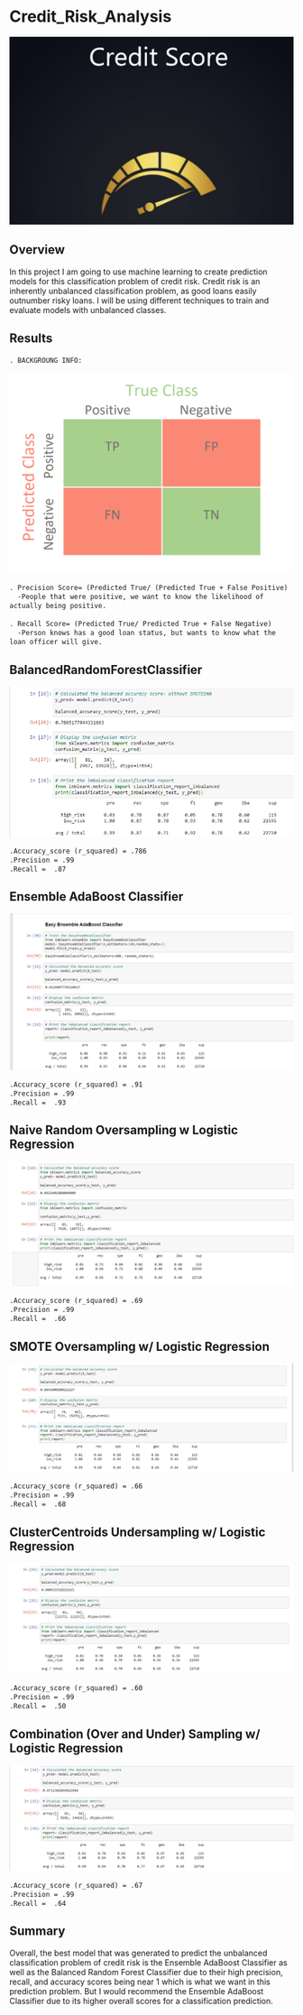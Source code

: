 # Credit_Risk_Analysis

![image](https://github.com/nypasha1928/Credit_Risk_Analysis/blob/main/Image/Credit%20_Risk_Analysis%20.png)

## Overview

In this project I am going to use machine learning to create prediction models for this classification problem of credit risk. Credit risk is an inherently unbalanced classification problem, as good loans easily outnumber risky loans. I will be using different techniques to train and evaluate models with unbalanced classes.

## Results
    . BACKGROUNG INFO: 
 
 ![image](https://github.com/nypasha1928/Credit_Risk_Analysis/blob/main/Image/Predicted%20Class.png)
    
    . Precision Score= (Predicted True/ (Predicted True + False Positive)
      -People that were positive, we want to know the likelihood of actually being positive.
      
    . Recall Score= (Predicted True/ Predicted True + False Negative)
      -Person knows has a good loan status, but wants to know what the loan officer will give.
      
  ## BalancedRandomForestClassifier
  ![image](https://github.com/nypasha1928/Credit_Risk_Analysis/blob/main/Image/Balanced%20Random%20Forest%20Classifier.png)
  
    .Accuracy_score (r_squared) = .786
    .Precision = .99
    .Recall =  .87
    
    
## Ensemble AdaBoost Classifier

![image](https://github.com/nypasha1928/Credit_Risk_Analysis/blob/main/Image/Ensemble%20AdaBoost%20Classifier.png)
   
    .Accuracy_score (r_squared) = .91
    .Precision = .99
    .Recall =  .93
    
## Naive Random Oversampling w Logistic Regression

![image](https://github.com/nypasha1928/Credit_Risk_Analysis/blob/main/Image/Naive%20Random%20Oversampling%20w%20Logistic%20Regression.png)

    .Accuracy_score (r_squared) = .69
    .Precision = .99
    .Recall =  .66
    
## SMOTE Oversampling w/ Logistic Regression

![image](https://github.com/nypasha1928/Credit_Risk_Analysis/blob/main/Image/SMOTE%20Oversampling%20w%20Logistic%20Regression.png)    
    
    .Accuracy_score (r_squared) = .66
    .Precision = .99
    .Recall =  .68
    
 ## ClusterCentroids Undersampling w/ Logistic Regression
 
 ![image](https://github.com/nypasha1928/Credit_Risk_Analysis/blob/main/Image/ClusterCentroids%20Undersampling%20w%20Logistic%20Regression.png)
 
    .Accuracy_score (r_squared) = .60
    .Precision = .99
    .Recall =  .50
    
 ## Combination (Over and Under) Sampling w/ Logistic Regression
 
 ![image](https://github.com/nypasha1928/Credit_Risk_Analysis/blob/main/Image/Combination%20(Over%20and%20Under)%20Sampling%20w%20Logistic%20Regression.png)
     
    .Accuracy_score (r_squared) = .67
    .Precision = .99
    .Recall =  .64
    
 ## Summary
 
Overall, the best model that was generated to predict the unbalanced classification problem of credit risk is the Ensemble AdaBoost Classifier as well as the Balanced Random Forest Classifier due to their high precision, recall, and accuracy scores being near 1 which is what we want in this prediction problem. But I would recommend the Ensemble AdaBoost Classifier due to its higher overall scores for a classification prediction.
 
    
 
    

    
    
    
